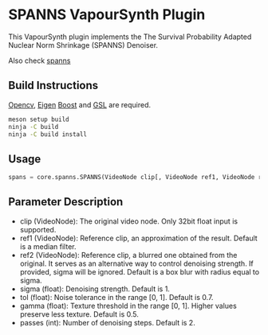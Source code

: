 # SPANNS VapourSynth Plugin

This VapourSynth plugin implements the The Survival Probability Adapted Nuclear Norm Shrinkage (SPANNS) Denoiser. 

Also check [spanns](https://github.com/Gabriella-Chaos/spanns)

## Build Instructions

[Opencv](https://github.com/opencv/opencv), [Eigen](https://github.com/PX4/eigen) [Boost](https://www.boost.org/) and [GSL](https://www.gnu.org/software/gsl/) are required.

```bash
meson setup build
ninja -C build
ninja -C build install
```

## Usage

```python
spans = core.spanns.SPANNS(VideoNode clip[, VideoNode ref1, VideoNode ref2, float sigma=1.0, float tol=0.7, float gamma=0.5, int passes=2])
```

## Parameter Description

- clip (VideoNode): The original video node. Only 32bit float input is supported.
- ref1 (VideoNode): Reference clip, an approximation of the result. Default is a median filter.
- ref2 (VideoNode): Reference clip, a blurred one obtained from the original. It serves as an alternative way to control denoising strength. If provided, sigma will be ignored. Default is a box blur with radius equal to sigma.
- sigma (float): Denoising strength. Default is 1.
- tol (float): Noise tolerance in the range [0, 1]. Default is 0.7.
- gamma (float): Texture threshold in the range [0, 1]. Higher values preserve less texture. Default is 0.5.
- passes (int): Number of denoising steps. Default is 2.

